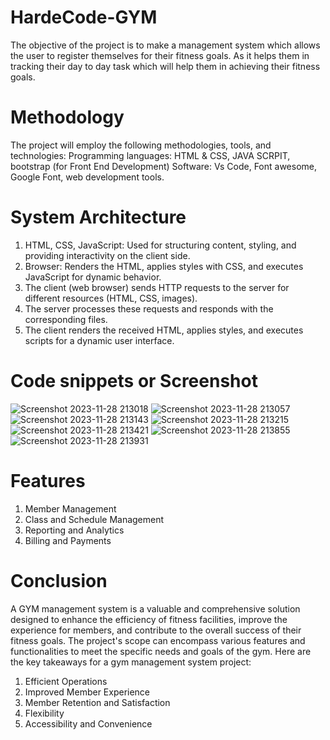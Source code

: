 # HardeCode-GYM
The objective of the project is to make a management system which allows the user to register themselves for their fitness goals. As it helps them in tracking their day to day task which will help them in achieving their fitness goals. 

# Methodology
The project will employ the following methodologies, tools, and technologies:
Programming languages: HTML & CSS, JAVA SCRPIT, bootstrap (for Front End Development)
Software: Vs Code, Font awesome, Google Font, web development tools.

# System Architecture
1. HTML, CSS, JavaScript: Used for structuring content, styling, and providing interactivity on the client side.
2. Browser: Renders the HTML, applies styles with CSS, and executes JavaScript for dynamic behavior.
3. The client (web browser) sends HTTP requests to the server for different resources (HTML, CSS, images).
4. The server processes these requests and responds with the corresponding files.
5. The client renders the received HTML, applies styles, and executes scripts for a dynamic user interface.

# Code snippets or Screenshot
![Screenshot 2023-11-28 213018](https://github.com/Kunalsharma02/HardeCode-GYM/assets/92158197/6074adb7-1314-4cbe-98dd-222f59fef18e)
![Screenshot 2023-11-28 213057](https://github.com/Kunalsharma02/HardeCode-GYM/assets/92158197/71eaf81c-5940-4a2d-a34a-881fd0d0d7cb)
![Screenshot 2023-11-28 213143](https://github.com/Kunalsharma02/HardeCode-GYM/assets/92158197/32003840-4713-4549-a8ec-5f40f2c36d94)
![Screenshot 2023-11-28 213215](https://github.com/Kunalsharma02/HardeCode-GYM/assets/92158197/e9d096ec-371d-4818-b8a2-6fa4661de8f8)
![Screenshot 2023-11-28 213421](https://github.com/Kunalsharma02/HardeCode-GYM/assets/92158197/0bd46a57-551c-468d-8651-bd491ca5789a)
![Screenshot 2023-11-28 213855](https://github.com/Kunalsharma02/HardeCode-GYM/assets/92158197/fe6bcf7e-48d1-440e-b8c5-86cbfc41d0b1)
![Screenshot 2023-11-28 213931](https://github.com/Kunalsharma02/HardeCode-GYM/assets/92158197/13c2d46a-170f-4d77-99ae-5a246d9b20c9)

# Features
1. Member Management
2. Class and Schedule Management
3. Reporting and Analytics
4. Billing and Payments

# Conclusion
A GYM management system is a valuable and comprehensive solution designed to enhance the efficiency of fitness facilities, improve the experience for members, and contribute to the overall success of their fitness goals. The project's scope can encompass various features and functionalities to meet the specific needs and goals of the gym. Here are the key takeaways for a gym management system project:

1. Efficient Operations
2. Improved Member Experience
3. Member Retention and Satisfaction
4. Flexibility 
5. Accessibility and Convenience
